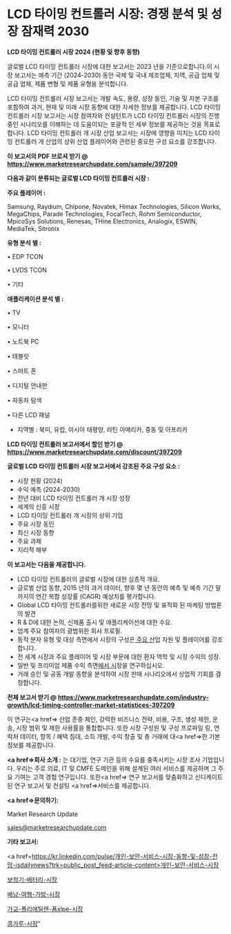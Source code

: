 # LCD 타이밍 컨트롤러 시장: 경쟁 분석 및 성장 잠재력 2030

<strong>LCD 타이밍 컨트롤러 시장 2024 (현황 및 향후 동향)</strong>

글로벌 LCD 타이밍 컨트롤러 시장에 대한 보고서는 2023 년을 기준으로합니다.이 시장 보고서는 예측 기간 (2024-2030) 동안 국제 및 국내 제조업체, 지역, 공급 업체 및 공급 업체, 제품 변형 및 제품 유형을 분석합니다.

LCD 타이밍 컨트롤러 시장 보고서는 개발 속도, 용량, 성장 동인, 기술 및 자본 구조를 포함하여 과거, 현재 및 미래 시장 동향에 대한 자세한 정보를 제공합니다. LCD 타이밍 컨트롤러 시장 보고서는 시장 참여자와 컨설턴트가 LCD 타이밍 컨트롤러 시장의 진행중인 시나리오를 이해하는 데 도움이되는 포괄적 인 세부 정보를 제공하는 것을 목표로합니다. LCD 타이밍 컨트롤러 개 시장 산업 보고서는 시장에 영향을 미치는 LCD 타이밍 컨트롤러 개 산업의 상위 산업 플레이어와 관련된 중요한 구성 요소를 강조합니다.



<strong>이 보고서의 PDF 브로셔 받기 @ <a href=https://www.marketresearchupdate.com/sample/397209>https://www.marketresearchupdate.com/sample/397209</a></strong>



<strong>다음과 같이 분류되는 글로벌 LCD 타이밍 컨트롤러 시장 :</strong>



<strong>주요 플레이어 :</strong>

Samsung, Raydium, Chipone, Novatek, Himax Technologies, Silicon Works, MegaChips, Parade Technologies, FocalTech, Rohm Semiconductor, MpicoSys Solutions, Renesas, THine Electronics, Analogix, ESWIN, MediaTek, Sitronix



<strong>유형 분석 별 :</strong>

• EDP ​​TCON

• LVDS TCON

• 기타



<strong>애플리케이션 분석 별 :</strong>

• TV

• 모니터

• 노트북 PC

• 태블릿

• 스마트 폰

• 디지털 안내판

• 자동차 탐색

• 다른 LCD 패널

<ul>
  <li>지역별 : 북미, 유럽, 아시아 태평양, 라틴 아메리카, 중동 및 아프리카</li>
</ul>


<strong>LCD 타이밍 컨트롤러 보고서에서 할인 받기 @ <a href=https://www.marketresearchupdate.com/discount/397209>https://www.marketresearchupdate.com/discount/397209</a></strong>



<strong>글로벌 LCD 타이밍 컨트롤러 시장 보고서에서 강조된 주요 구성 요소 :</strong>
<ul>
  <li>시장 현황 (2024)</li>
  <li>수익 예측 (2024-2030)</li>
  <li>전년 대비 LCD 타이밍 컨트롤러 개 시장 성장</li>
  <li>세계의 신흥 시장</li>
  <li>LCD 타이밍 컨트롤러 개 시장의 상위 기업</li>
  <li>주요 시장 동인</li>
  <li>최신 시장 동향</li>
  <li>주요 과제</li>
  <li>지리적 해부</li>
</ul>


<strong>이 보고서는 다음을 제공합니다.</strong>
<ul>
  <li>LCD 타이밍 컨트롤러의 글로벌 시장에 대한 심층적 개요.</li>
  <li>글로벌 산업 동향, 2015 년의 과거 데이터, 향후 몇 년 동안의 예측 및 예측 기간 말까지의 연간 복합 성장률 (CAGR) 예상치를 평가합니다.</li>
  <li>Global LCD 타이밍 컨트롤러를위한 새로운 시장 전망 및 표적화 된 마케팅 방법론의 발견</li>
  <li>R &amp; D에 대한 논의, 신제품 출시 및 애플리케이션에 대한 수요.</li>
  <li>업계 주요 참여자의 광범위한 회사 프로필.</li>
  <li>동적 분자 유형 및 대상 측면에서 시장의 구성은<a href=> 주요 산</a>업 자원 및 플레이어를 강조합니다.</li>
  <li>전 세계 시장과 주요 플레이어 및 시장 부문에 대한 환자 역학 및 시장 수익의 성장.</li>
  <li>일반 및 프리미엄 제품 수익 측면<a href=>에서 시</a>장을 연구하십시오.</li>
  <li>거래 승인 및 공동 개발 동향을 분석하여 시장 판매 시나리오에서 상업적 기회를 결정합니다.</li>
</ul>



<strong>전체 보고서 받기 @ <a href=https://www.marketresearchupdate.com/industry-growth/lcd-timing-controller-market-statistices-397209>https://www.marketresearchupdate.com/industry-growth/lcd-timing-controller-market-statistices-397209</a></strong>

이 연구는<a href=> 산업 존중</a> 체인, 강력한 비즈니스 전략, 비용, 구조, 생성 제한, 운송, 시장 범위 및 제한 사용률을 통합합니다. 또한 시장 구성원 및 구성 프로파일 링, 연락처 데이터, 항목 / 혜택 침대, 소득 개발, 수익 창출 및 총 거래에 대<a href=>한 기본 </a>정보를 제공합니다.



<strong><a href=>회사 소</a>개 :</strong>
는 대기업, 연구 기관 등의 수요를 충족시키는 시장 조사 기업입니다. 우리는 주로 의료, IT 및 CMFE 도메인을 위해 설계된 여러 서비스를 제공하며 그 주요 기여는 고객 경험 연구입니다. 또한<a href=> 연구 보</a>고서를 맞춤화하고 신디케이트 된 연구 보고서 및 컨설팅 <a href=>서비스</a>를 제공합니다.



<strong><a href=>문의하기:</a></strong>

Market Research Update

sales@marketresearchupdate.com



<strong>기타 보고서:</strong>

<a href=https://kr.linkedin.com/pulse/개인-보안-서비스-시장-동향-및-성장-전망-isdailynews?trk=public_post_feed-article-content>개인-보안-서비스-시장</a>

<a href=https://www.linkedin.com/pulse/보청기-배터리-시장-현재-및-미래-성장-2029-consumer-connection-chronicles-24-/>보청기-배터리-시장</a>

<a href=https://www.linkedin.com/pulse/배낭-여행-가방-시장-현재-및-미래-성장-2029-consumer-connection-compendium-ana-anfyf/>배낭-여행-가방-시장</a>

<a href=https://www.linkedin.com/pulse/가교-폴리에틸렌-폼xlpe-시장-동향-및-성장-전망-consumer-connection-chronicles-24--5qb6f/>가교-폴리에틸렌-폼xlpe-시장</a>

<a href=https://www.linkedin.com/pulse/콩가루-시장-현재-및-미래-성장-2030-survey-savvy-insights-360-analysis-dkudf/>콩가루-시장</a>"
